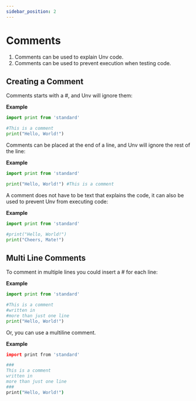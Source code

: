 ```yaml
---
sidebar_position: 2
---
```

# Comments

1. Comments can be used to explain Unv code.
2. Comments can be used to prevent execution when testing code.

## Creating a Comment

Comments starts with a #, and Unv will ignore them:

**Example**
```py {1}
import print from 'standard'

#This is a comment
print("Hello, World!")
```

Comments can be placed at the end of a line, and Unv will ignore the rest of the line:

**Example**
```py
import print from 'standard'

print("Hello, World!") #This is a comment
```

A comment does not have to be text that explains the code, it can also be used to prevent Unv from executing code:

**Example**
```py {1}
import print from 'standard'

#print("Hello, World!")
print("Cheers, Mate!")
```

## Multi Line Comments

To comment in multiple lines you could insert a # for each line:

**Example**
```py {1-3}
import print from 'standard'

#This is a comment
#written in
#more than just one line
print("Hello, World!")
```

Or, you can use a multiline comment.

**Example**
```coffee {1-5}
import print from 'standard'

###
This is a comment
written in
more than just one line
###
print("Hello, World!")
```
